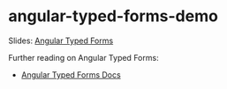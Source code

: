 # angular-typed-forms-demo

Slides: [Angular Typed Forms](https://vermeercorp-my.sharepoint.com/:p:/r/personal/eogbe_vermeer_com/Documents/Documents/Angular%20Typed%20Forms.pptx?d=w8f159cb7d8bc42178379c8cd14a1462a&csf=1&web=1&e=YkbTOz)

Further reading on Angular Typed Forms:

- [Angular Typed Forms Docs](https://angular.io/guide/typed-forms)
